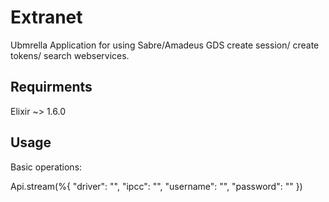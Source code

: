 # Extranet

Ubmrella Application for using Sabre/Amadeus GDS create session/ create tokens/ search webservices.

## Requirments
Elixir ~> 1.6.0


## Usage

Basic operations:

Api.stream(%{ "driver": "", "ipcc": "", "username": "", "password": "" })

